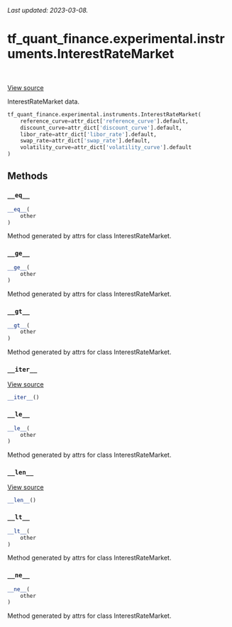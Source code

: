 <!--
This file is generated by a tool. Do not edit directly.
For open-source contributions the docs will be updated automatically.
-->

*Last updated: 2023-03-08.*

<div itemscope itemtype="http://developers.google.com/ReferenceObject">
<meta itemprop="name" content="tf_quant_finance.experimental.instruments.InterestRateMarket" />
<meta itemprop="path" content="Stable" />
<meta itemprop="property" content="__eq__"/>
<meta itemprop="property" content="__ge__"/>
<meta itemprop="property" content="__gt__"/>
<meta itemprop="property" content="__init__"/>
<meta itemprop="property" content="__iter__"/>
<meta itemprop="property" content="__le__"/>
<meta itemprop="property" content="__len__"/>
<meta itemprop="property" content="__lt__"/>
<meta itemprop="property" content="__ne__"/>
</div>

# tf_quant_finance.experimental.instruments.InterestRateMarket

<!-- Insert buttons and diff -->

<table class="tfo-notebook-buttons tfo-api" align="left">
</table>

<a target="_blank" href="https://github.com/google/tf-quant-finance/blob/master/tf_quant_finance/experimental/instruments/rates_common.py">View source</a>



InterestRateMarket data.

```python
tf_quant_finance.experimental.instruments.InterestRateMarket(
    reference_curve=attr_dict['reference_curve'].default,
    discount_curve=attr_dict['discount_curve'].default,
    libor_rate=attr_dict['libor_rate'].default,
    swap_rate=attr_dict['swap_rate'].default,
    volatility_curve=attr_dict['volatility_curve'].default
)
```



<!-- Placeholder for "Used in" -->


## Methods

<h3 id="__eq__"><code>__eq__</code></h3>

```python
__eq__(
    other
)
```

Method generated by attrs for class InterestRateMarket.


<h3 id="__ge__"><code>__ge__</code></h3>

```python
__ge__(
    other
)
```

Method generated by attrs for class InterestRateMarket.


<h3 id="__gt__"><code>__gt__</code></h3>

```python
__gt__(
    other
)
```

Method generated by attrs for class InterestRateMarket.


<h3 id="__iter__"><code>__iter__</code></h3>

<a target="_blank" href="https://github.com/google/tf-quant-finance/blob/master/tf_quant_finance/utils/dataclass.py">View source</a>

```python
__iter__()
```




<h3 id="__le__"><code>__le__</code></h3>

```python
__le__(
    other
)
```

Method generated by attrs for class InterestRateMarket.


<h3 id="__len__"><code>__len__</code></h3>

<a target="_blank" href="https://github.com/google/tf-quant-finance/blob/master/tf_quant_finance/utils/dataclass.py">View source</a>

```python
__len__()
```




<h3 id="__lt__"><code>__lt__</code></h3>

```python
__lt__(
    other
)
```

Method generated by attrs for class InterestRateMarket.


<h3 id="__ne__"><code>__ne__</code></h3>

```python
__ne__(
    other
)
```

Method generated by attrs for class InterestRateMarket.




